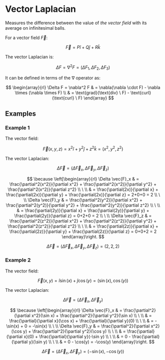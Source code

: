 # Vector Laplacian

Measures the difference between the value of _the vector field_ with its average on infinitesimal balls.

For a vector field $\vec{F}$:

$$
\vec{F} = P\hat{i} + Q\hat{j} + R\hat{k}
$$

The vector Laplacian is:

$$
\Delta F = \nabla^2 F = (\Delta F_1, \Delta F_2, \Delta F_3)
$$

It can be defined in terms of the $\nabla$ operator as:

$$
\begin{array}{rl}
\Delta F = \nabla^2 F & = \nabla(\nabla \cdot F) - \nabla \times (\nabla \times F)
\\
& = \text{grad}(\text{div} \ F) - \text{curl}(\text{curl} \ F)
\end{array}
$$

## Examples

### Example 1

The vector field:

$$
\vec{F}(x,y,z) = x^2\hat{i} + y^2\hat{j} + z^2\hat{k} = (x^2,y^2,z^2)
$$

The vector Laplacian:

$$
\Delta \vec{F} = (\Delta \vec{F}_x, \Delta \vec{F}_y, \Delta \vec{F}_z)
$$

$$
\because \left[\begin{array}{rl}
\Delta \vec{F}_x & = \frac{\partial^2(x^2)}{\partial x^2} + \frac{\partial^2(x^2)}{\partial y^2} + \frac{\partial^2(x^2)}{\partial z^2}
\\
\ 
\\
& = \frac{\partial(2x)}{\partial x} + \frac{\partial(2x)}{\partial y} + \frac{\partial(2x)}{\partial z} = 2+0+0 = 2
\\
\ 
\\
\Delta \vec{F}_y & = \frac{\partial^2(y^2)}{\partial x^2} + \frac{\partial^2(y^2)}{\partial y^2} + \frac{\partial^2(y^2)}{\partial z^2}
\\
\ 
\\
& = \frac{\partial(2y)}{\partial x} + \frac{\partial(2y)}{\partial y} + \frac{\partial(2y)}{\partial z} = 0+2+0 = 2
\\
\ 
\\
\Delta \vec{F}_z & = \frac{\partial^2(z^2)}{\partial x^2} + \frac{\partial^2(z^2)}{\partial y^2} + \frac{\partial^2(z^2)}{\partial z^2}
\\
\ 
\\
& = \frac{\partial(2z)}{\partial x} + \frac{\partial(2z)}{\partial y} + \frac{\partial(2z)}{\partial z} = 0+0+2 = 2
\end{array}\right.
$$

$$
\Delta \vec{F} = (\Delta \vec{F}_x, \Delta \vec{F}_y, \Delta \vec{F}_z) = (2,2,2)
$$

### Example 2

The vector field:

$$
\vec{F}(x,y) = \hat{i}\sin(x) + \hat{j} \cos(y) = (\sin(x), \cos(y))
$$

The vector Laplacian:

$$
\Delta \vec{F} = (\Delta \vec{F}_x, \Delta \vec{F}_y)
$$

$$
\because \left[\begin{array}{rl}
\Delta \vec{F}_x & = \frac{\partial^2}{\partial x^2}(\sin x) + \frac{\partial^2}{\partial y^2}(\sin x)
\\
\ 
\\
& = \frac{\partial}{\partial x}(\cos x) + \frac{\partial}{\partial y}(0)
\\
\ 
\\
& = -\sin(x) + 0 = -\sin(x)
\\
\ 
\\
\Delta \vec{F}_y & = \frac{\partial^2}{\partial x^2}(\cos y) + \frac{\partial^2}{\partial y^2}(\cos y)
\\
\ 
\\
& = \frac{\partial}{\partial x}(0) + \frac{\partial}{\partial y}(-\sin y)
\\
\ 
\\
& = 0 - \frac{\partial}{\partial y}(\sin y)
\\
\ 
\\
& = 0 - \cos(y) = -\cos(y)
\end{array}\right.
$$

$$
\Delta \vec{F} = (\Delta \vec{F}_x, \Delta \vec{F}_y) = (-\sin(x), -\cos(y))
$$
